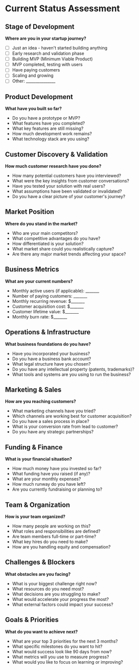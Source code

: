 # Current Status Assessment

## Stage of Development
**Where are you in your startup journey?**
- [ ] Just an idea - haven't started building anything
- [ ] Early research and validation phase
- [ ] Building MVP (Minimum Viable Product)
- [ ] MVP completed, testing with users
- [ ] Have paying customers
- [ ] Scaling and growing
- [ ] Other: _______________

## Product Development
**What have you built so far?**
- Do you have a prototype or MVP?
- What features have you completed?
- What key features are still missing?
- How much development work remains?
- What technology stack are you using?

## Customer Discovery & Validation
**How much customer research have you done?**
- How many potential customers have you interviewed?
- What were the key insights from customer conversations?
- Have you tested your solution with real users?
- What assumptions have been validated or invalidated?
- Do you have a clear picture of your customer's journey?

## Market Position
**Where do you stand in the market?**
- Who are your main competitors?
- What competitive advantages do you have?
- How differentiated is your solution?
- What market share could you realistically capture?
- Are there any major market trends affecting your space?

## Business Metrics
**What are your current numbers?**
- Monthly active users (if applicable): _______
- Number of paying customers: _______
- Monthly recurring revenue: $_______
- Customer acquisition cost: $_______
- Customer lifetime value: $_______
- Monthly burn rate: $_______

## Operations & Infrastructure
**What business foundations do you have?**
- Have you incorporated your business?
- Do you have a business bank account?
- What legal structure have you chosen?
- Do you have any intellectual property (patents, trademarks)?
- What tools and systems are you using to run the business?

## Marketing & Sales
**How are you reaching customers?**
- What marketing channels have you tried?
- Which channels are working best for customer acquisition?
- Do you have a sales process in place?
- What is your conversion rate from lead to customer?
- Do you have any strategic partnerships?

## Funding & Finance
**What is your financial situation?**
- How much money have you invested so far?
- What funding have you raised (if any)?
- What are your monthly expenses?
- How much runway do you have left?
- Are you currently fundraising or planning to?

## Team & Organization
**How is your team organized?**
- How many people are working on this?
- What roles and responsibilities are defined?
- Are team members full-time or part-time?
- What key hires do you need to make?
- How are you handling equity and compensation?

## Challenges & Blockers
**What obstacles are you facing?**
- What is your biggest challenge right now?
- What resources do you need most?
- What decisions are you struggling to make?
- What would accelerate your progress the most?
- What external factors could impact your success?

## Goals & Priorities
**What do you want to achieve next?**
- What are your top 3 priorities for the next 3 months?
- What specific milestones do you want to hit?
- What would success look like 90 days from now?
- What metrics will you use to measure progress?
- What would you like to focus on learning or improving?